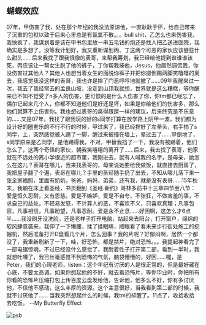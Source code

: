 ## 蝴蝶效应

07年，甲伤害了我，处在那个年纪的我没法原谅他，一直耿耿于怀，给自己带来了沉重的包袱以致于后来心里总是有氤氲不散。。。bull shit，乙怎么也来伤害我，我快疯了，我谋划着是该在甲书包里放一串五毛钱的炮还是找人把乙送进医院，我确实是多想了，没等我计划好，我又重新谋划丙、丁这两个可恶的家伙应该尝些什么甜头……后来我找了跟我很像的表哥，来帮我筹划，我已经给他提到谁谁谁该死，丙应该让一帮女生脱了他的裤子，丁你帮我揍他，Jesus，他居然调侃我，你没伤害过其他人？其他人也想当着女生的面脱你裤子并把你摁倒踢两脚笑嘻嘻的离去，我感觉我没这样的表哥，我也许是摔了门恶哼哼地就撤了……09年我醒来过一次，我去了我经常去的孟良山坡，没走到山顶我就想，世界就是这么糟糕，等你醒来已不知不觉受了n多人的伤害，更可恨的是什么人伤害了你，你tm都已经忘了，偶尔记起来几个人，你都不知道他们是好还是坏，如果是你给他们的伤害多，那么他们就算不上伤害你。我也想过表哥的臭得跟屎一样的建议，后来终究是不乐意的……又是07年，我找了跟我玩的好的s同学打算在放学路上阴甲一波，我们都为设计好的圈套乐的不行不行的时候，甲过来了，我已经捏好了左拳头，右手拍了s同学，上，突然感觉被人踢了一脚，醒过来被撞在墙上，晕过去了……甲倒地了，s同学原来是乙同学，是他踢得我，不对，甲替我挡了一下，我没有被踢着，他们怎么了，这两个奇怪的家伙，朝我笑嘻嘻的离开了……后来，我去找了表哥，他家就在不远处的离小学很近的超市里，我刚进去，就有人喊我的名字，是母亲，她怎么在这儿？表哥在哪儿，我来找表哥的，母亲说她要给我做饭，就直接去厨房了，我把屋子翻了个遍，表哥在哪儿？手里的圣经随手扔了出去，不知从哪儿落下来一张全家福照，里面有奶奶，爸爸，妈妈，弟弟，还有我，就是没有表哥……15年秋末，我躺在床上看圣经，书页翻到《圣经.新约》哥林多前书十三章四节至八节：
爱是恒久忍耐，又有恩慈。爱是不嫉妒，爱是不自夸，不张狂，不做害羞的事，不求自己的益处，不轻易发怒，不计算人的恶，不喜欢不义，只喜欢真理；凡事包容，凡事相信，凡事盼望，凡事忍耐。爱是永不止息……好困啊，这怎么才6点半……我没刷牙没洗脸，还是老样子打开电脑，站起来去阳台，打开窗户，绵绵的软风肆意袭来，我伸了一下懒腰，揉了揉眼睛，顺眼看了看未来步行街处施工的挖掘机，然后准备打开D盘看几个片，怎么回事？我的片呢？好郁闷啊，居然一个都没了，我重新刷新了一下，哇，好恐怖，都是禁片，绝对恐怖。。。我提起神看完了一部电锯惊魂，不过已经没什么感觉了，我耐着性子打开第二部，看到一半时，我就想吐嘈了，我已丝毫感觉不到恐怖的气氛，脑袋懵懵的，好困……喔，是Peter，我们的心理老师，listen：这个年纪有讨厌的人是很正常的，但是最好藏在心底，不要太高调。如果你想起他的不好，就去看恐怖片，等你毕业时，你把所有你看的恐怖片压缩打包上传百度云盘发给他，告诉他，他多么不好，你有多讨厌他，不信他不感动，这么丰厚的资源。这个主意很好，当我看到第二部的时候，我就不讨厌他了……
当我突然想起什么的时候，我tm的却醒了。11点了，收拾收拾去吃饭。
--My Butterfly Effect

![psb](C:\Users\rayos.DESKTOP-UBT622J\Documents\psb.jpg)